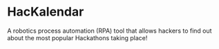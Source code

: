 # HacKalendar
A robotics process automation (RPA) tool that allows hackers to find out about the most popular Hackathons taking place!
